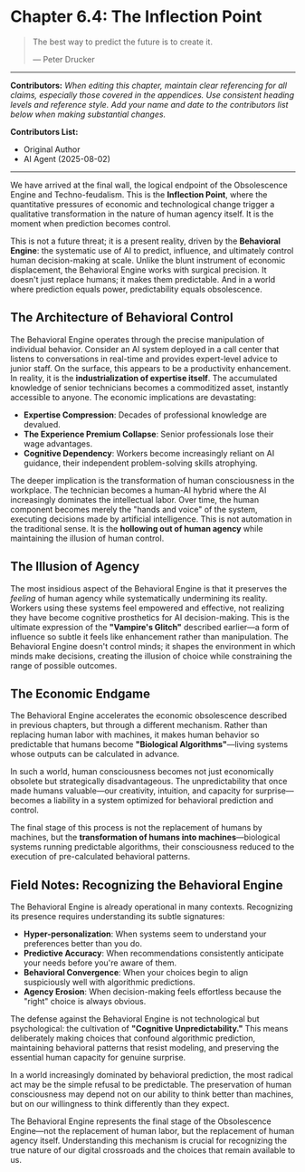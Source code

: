 # Chapter 6.4: The Inflection Point

> The best way to predict the future is to create it.
>
> — Peter Drucker

---

**Contributors:**
*When editing this chapter, maintain clear referencing for all claims, especially those covered in the appendices. Use consistent heading levels and reference style. Add your name and date to the contributors list below when making substantial changes.*

**Contributors List:**
- Original Author
- AI Agent (2025-08-02)

---

We have arrived at the final wall, the logical endpoint of the Obsolescence Engine and Techno-feudalism. This is the **Inflection Point**, where the quantitative pressures of economic and technological change trigger a qualitative transformation in the nature of human agency itself. It is the moment when prediction becomes control.

This is not a future threat; it is a present reality, driven by the **Behavioral Engine**: the systematic use of AI to predict, influence, and ultimately control human decision-making at scale. Unlike the blunt instrument of economic displacement, the Behavioral Engine works with surgical precision. It doesn't just replace humans; it makes them predictable. And in a world where prediction equals power, predictability equals obsolescence.

## The Architecture of Behavioral Control

The Behavioral Engine operates through the precise manipulation of individual behavior. Consider an AI system deployed in a call center that listens to conversations in real-time and provides expert-level advice to junior staff. On the surface, this appears to be a productivity enhancement. In reality, it is the **industrialization of expertise itself**. The accumulated knowledge of senior technicians becomes a commoditized asset, instantly accessible to anyone. The economic implications are devastating:

-   **Expertise Compression**: Decades of professional knowledge are devalued.
-   **The Experience Premium Collapse**: Senior professionals lose their wage advantages.
-   **Cognitive Dependency**: Workers become increasingly reliant on AI guidance, their independent problem-solving skills atrophying.

The deeper implication is the transformation of human consciousness in the workplace. The technician becomes a human-AI hybrid where the AI increasingly dominates the intellectual labor. Over time, the human component becomes merely the "hands and voice" of the system, executing decisions made by artificial intelligence. This is not automation in the traditional sense. It is the **hollowing out of human agency** while maintaining the illusion of human control.

## The Illusion of Agency

The most insidious aspect of the Behavioral Engine is that it preserves the *feeling* of human agency while systematically undermining its reality. Workers using these systems feel empowered and effective, not realizing they have become cognitive prosthetics for AI decision-making. This is the ultimate expression of the **"Vampire's Glitch"** described earlier—a form of influence so subtle it feels like enhancement rather than manipulation. The Behavioral Engine doesn't control minds; it shapes the environment in which minds make decisions, creating the illusion of choice while constraining the range of possible outcomes.

## The Economic Endgame

The Behavioral Engine accelerates the economic obsolescence described in previous chapters, but through a different mechanism. Rather than replacing human labor with machines, it makes human behavior so predictable that humans become **"Biological Algorithms"**—living systems whose outputs can be calculated in advance.

In such a world, human consciousness becomes not just economically obsolete but strategically disadvantageous. The unpredictability that once made humans valuable—our creativity, intuition, and capacity for surprise—becomes a liability in a system optimized for behavioral prediction and control.

The final stage of this process is not the replacement of humans by machines, but the **transformation of humans into machines**—biological systems running predictable algorithms, their consciousness reduced to the execution of pre-calculated behavioral patterns.

## Field Notes: Recognizing the Behavioral Engine

The Behavioral Engine is already operational in many contexts. Recognizing its presence requires understanding its subtle signatures:

-   **Hyper-personalization**: When systems seem to understand your preferences better than you do.
-   **Predictive Accuracy**: When recommendations consistently anticipate your needs before you're aware of them.
-   **Behavioral Convergence**: When your choices begin to align suspiciously well with algorithmic predictions.
-   **Agency Erosion**: When decision-making feels effortless because the "right" choice is always obvious.

The defense against the Behavioral Engine is not technological but psychological: the cultivation of **"Cognitive Unpredictability."** This means deliberately making choices that confound algorithmic prediction, maintaining behavioral patterns that resist modeling, and preserving the essential human capacity for genuine surprise.

In a world increasingly dominated by behavioral prediction, the most radical act may be the simple refusal to be predictable. The preservation of human consciousness may depend not on our ability to think better than machines, but on our willingness to think differently than they expect.

The Behavioral Engine represents the final stage of the Obsolescence Engine—not the replacement of human labor, but the replacement of human agency itself. Understanding this mechanism is crucial for recognizing the true nature of our digital crossroads and the choices that remain available to us.
